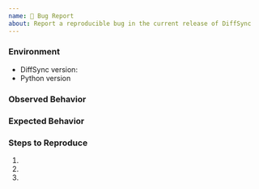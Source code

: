 ```yaml
---
name: 🐛 Bug Report
about: Report a reproducible bug in the current release of DiffSync
---
```


### Environment
* DiffSync version:  <!-- Example: 1.0.0 -->
* Python version  <!-- Example: 3.7.7 -->

<!-- What happened instead? -->
### Observed Behavior

<!-- What did you expect to happen? -->
### Expected Behavior

<!--
    Describe in detail the exact steps that someone else can take to reproduce
    this bug using the current release.
-->
### Steps to Reproduce
1.
2.
3.

